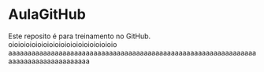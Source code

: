 # AulaGitHub
Este reposito é para treinamento no GitHub.
oioioioioioioioioioioioioioioioioioio
aaaaaaaaaaaaaaaaaaaaaaaaaaaaaaaaaaaaaaaaaaaaaaaaaaaaaaaaaaaaaaaaaaaaaaaaaaaaaaaaaaaaa
